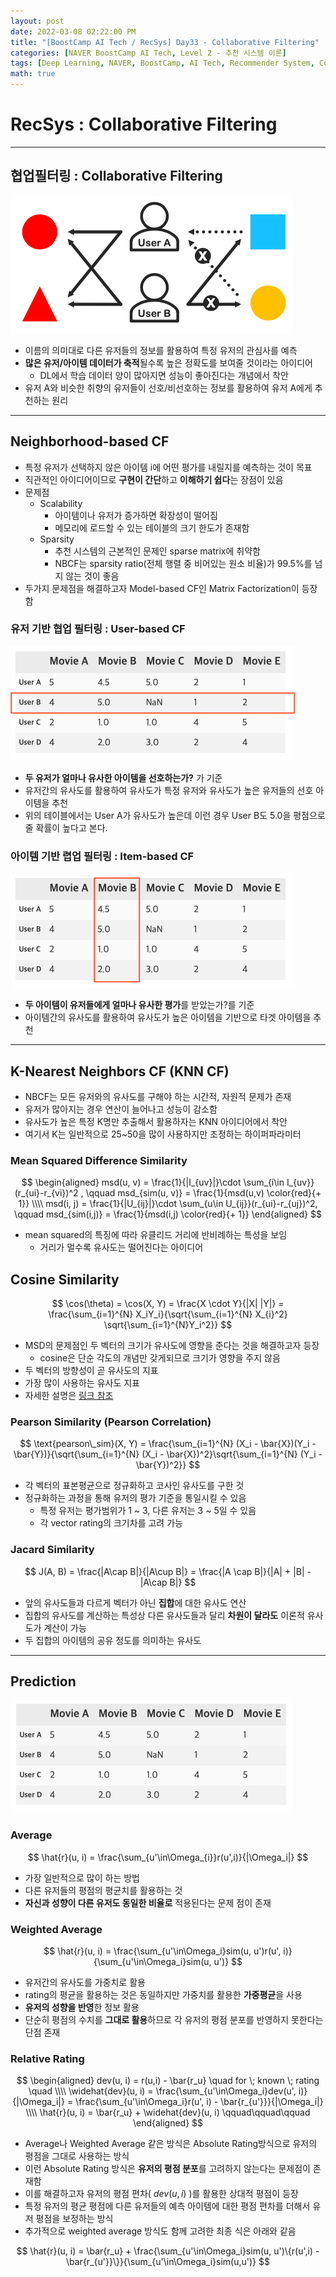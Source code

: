 ```yaml
---
layout: post
date: 2022-03-08 02:22:00 PM
title: "[BoostCamp AI Tech / RecSys] Day33 - Collaborative Filtering"
categories: [NAVER BoostCamp AI Tech, Level 2 - 추천 시스템 이론]
tags: [Deep Learning, NAVER, BoostCamp, AI Tech, Recommender System, Collaborative Filtering, CF]
math: true
---
```

# RecSys : Collaborative Filtering

---

## 협업필터링 : Collaborative Filtering

![](/image/boostcamp/recsys/basic/cf1.png)

- 이름의 의미대로 다른 유저들의 정보를 활용하여 특정 유저의 관심사를 예측
- **많은 유저/아이템 데이터가 축적**될수록 높은 정확도를 보여줄 것이라는 아이디어
  - DL에서 학습 데이터 양이 많아지면 성능이 좋아진다는 개념에서 착안
- 유저 A와 비슷한 취향의 유저들이 선호/비선호하는 정보를 활용하여 유저 A에게 추천하는 원리

---

## Neighborhood-based CF

- 특정 유저가 선택하지 않은 아이템 i에 어떤 평가를 내릴지를 예측하는 것이 목표
- 직관적인 아이디어이므로 **구현이 간단**하고 **이해하기 쉽다**는 장점이 있음
- 문제점
  - Scalability
    - 아이템이나 유저가 증가하면 확장성이 떨어짐
    - 메모리에 로드할 수 있는 테이블의 크기 한도가 존재함
  - Sparsity
    - 추천 시스템의 근본적인 문제인 sparse matrix에 취약함
    - NBCF는 sparsity ratio(전체 행렬 중 비어있는 원소 비율)가 99.5%를 넘지 않는 것이 좋음
- 두가지 문제점을 해결하고자 Model-based CF인 Matrix Factorization이 등장함

### 유저 기반 협업 필터링 : User-based CF

![](/image/boostcamp/recsys/basic/user_table.png)

- **두 유저가 얼마나 유사한 아이템을 선호하는가?** 가 기준
- 유저간의 유사도를 활용하여 유사도가 특정 유저와 유사도가 높은 유저들의 선호 아이템을 추천
- 위의 테이블에서는 User A가 유사도가 높은데 이런 경우 User B도 5.0을 평점으로 줄 확률이 높다고 본다.

### 아이템 기반 렵업 필터링 : Item-based CF

![](/image/boostcamp/recsys/basic/item_table.png)

- **두 아이템이 유저들에게 얼마나 유사한 평가**를 받았는가?를 기준
- 아이템간의 유사도를 활용하여 유사도가 높은 아이템을 기반으로 타겟 아이템을 추천

---

## K-Nearest Neighbors CF (KNN CF)

- NBCF는 모든 유저와의 유사도를 구해야 하는 시간적, 자원적 문제가 존재
- 유저가 많아지는 경우 연산이 늘어나고 성능이 감소함
- 유사도가 높은 특정 K명만 추출해서 활용하자는 KNN 아이디어에서 착안
- 여기서 K는 일반적으로 25~50을 많이 사용하지만 조정하는 하이퍼파라미터

### Mean Squared Difference Similarity

$$
\begin{aligned}
msd(u, v) = \frac{1}{|I_{uv}|}\cdot \sum_{i\in I_{uv}}(r_{ui}-r_{vi})^2 , \qquad msd_{sim(u, v)} = \frac{1}{msd(u,v) \color{red}{+ 1}} \\\\
msd(i, j) = \frac{1}{|U_{ij}|}\cdot \sum_{u\in U_{ij}}(r_{ui}-r_{uj})^2, \qquad msd_{sim(i,j)} = \frac{1}{msd(i,j) \color{red}{+ 1}}
\end{aligned}
$$

- mean squared의 특징에 따라 유클리드 거리에 반비례하는 특성을 보임
  - 거리가 멀수록 유사도는 떨어진다는 아이디어

## Cosine Similarity

$$
\cos(\theta) = \cos(X, Y) = \frac{X \cdot Y}{|X| |Y|} = \frac{\sum_{i=1}^{N} X_iY_i}{\sqrt{\sum_{i=1}^{N} X_{i}^2} \sqrt{\sum_{i=1}^{N}Y_i^2}}
$$

- MSD의 문제점인 두 벡터의 크기가 유사도에 영향을 준다는 것을 해결하고자 등장
  - cosine은 단순 각도의 개념만 갖게되므로 크기가 영향을 주지 않음
- 두 벡터의 방향성이 곧 유사도의 지표
- 가장 많이 사용하는 유사도 지표
- 자세한 설명은 [링크 참조](https://cow-coding.github.io/posts/day32_recsysbasic4/#cosine-similarity)

### Pearson Similarity (Pearson Correlation)

$$
\text{pearson\_sim}(X, Y) = \frac{\sum_{i=1}^{N} (X_i - \bar{X})(Y_i - \bar{Y})}{\sqrt{\sum_{i=1}^{N} (X_i - \bar{X})^2}\sqrt{\sum_{i=1}^{N} (Y_i - \bar{Y})^2}}
$$

- 각 벡터의 표본평균으로 정규화하고 코사인 유사도를 구한 것
- 정규화하는 과정을 통해 유저의 평가 기준을 통일시킬 수 있음
  - 특정 유저는 평가범위가 1 ~ 3, 다른 유저는 3 ~ 5일 수 있음
  - 각 vector rating의 크기차를 고려 가능

### Jacard Similarity

$$
J(A, B) = \frac{|A\cap B|}{|A\cup B|} = \frac{|A \cap B|}{|A| + |B| - |A\cap B|}
$$

- 앞의 유사도들과 다르게 벡터가 아닌 **집합**에 대한 유사도 연산
- 집합의 유사도를 계산하는 특성상 다른 유사도들과 달리 **차원이 달라도** 이론적 유사도가 계산이 가능
- 두 집합의 아이템의 공유 정도를 의미하는 유사도

---

## Prediction

![](/image/boostcamp/recsys/basic/table.png)

### Average

$$
\hat{r}(u, i) = \frac{\sum_{u'\in\Omega_{i}}r(u',i)}{|\Omega_i|}
$$

- 가장 일반적으로 많이 하는 방법
- 다른 유저들의 평점의 평균치를 활용하는 것
- **자신과 성향이 다른 유저도 동일한 비율로** 적용된다는 문제 점이 존재

### Weighted Average

$$
\hat{r}(u, i) = \frac{\sum_{u'\in\Omega_i}sim(u, u')r(u', i)}{\sum_{u'\in\Omega_i}sim(u, u')}
$$

- 유저간의 유사도를 가중치로 활용
- rating의 평균을 활용하는 것은 동일하지만 가중치를 활용한 **가중평균**을 사용
- **유저의 성향을 반영**한 정보 활용
- 단순히 평점의 수치를 **그대로 활용**하므로 각 유저의 평점 분포를 반영하지 못한다는 단점 존재

### Relative Rating

$$
\begin{aligned}
dev(u, i) = r(u,i) - \bar{r_u} \quad for \; known \; rating \quad \\\\
\widehat{dev}(u, i) = \frac{\sum_{u'\in\Omega_i}dev(u', i)}{|\Omega_i|} = \frac{\sum_{u'\in\Omega_i}r(u', i) - \bar{r_{u'}}}{|\Omega_i|} \\\\
\hat{r}(u, i) = \bar{r_u} + \widehat{dev}(u, i) \qquad\qquad\qquad
\end{aligned}
$$

- Average나 Weighted Average 같은 방식은 Absolute Rating방식으로 유저의 평점을 그대로 사용하는 방식
- 이런 Absolute Rating 방식은 **유저의 평점 분포**를 고려하지 않는다는 문제점이 존재함
- 이를 해결하고자 유저의 평점 편차( $dev(u,i)$ )를 활용한 상대적 평점이 등장
- 특정 유저의 평균 평점에 다른 유저들의 예측 아이템에 대한 평점 편차를 더해서 유저 평점을 보정하는 방식
- 추가적으로 weighted average 방식도 함께 고려한 최종 식은 아래와 같음

$$
\hat{r}(u, i) = \bar{r_u} + \frac{\sum_{u'\in\Omega_i}sim(u, u')\{r(u',i) - \bar{r_{u'}}\}}{\sum_{u'\in\Omega_i}sim(u,u')}
$$


